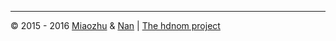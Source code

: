 <hr>
<p class="text-muted">
© 2015 - 2016 <a href="http://miaozhu.li">Miaozhu</a> & <a href="http://nanx.me">Nan</a> | <a href="http://hdnom.org">The hdnom project</a>
</p>

